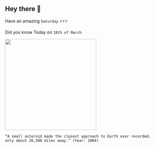 ## Hey there 👋
Have an amazing `Saturday` ⚡⚡⚡

Did you know Today on `18th of March`
 
 [<img src="https://static.scientificamerican.com/sciam/cache/file/D1E80695-CB95-4991-AA920CD1223C0CE0_source.jpg" width="300" />](https://cneos.jpl.nasa.gov/news/news142.html) 
 ```
“A small asteroid made the closest approach to Earth ever recorded, only about 26,500 miles away.” (Year: 2004)
```
